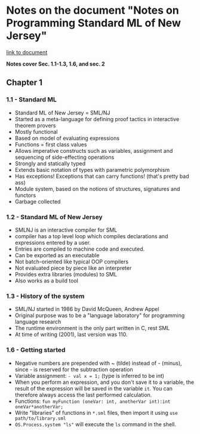 # Notes on the document "Notes on Programming Standard ML of New Jersey"

[link to document](http://www.cs.cornell.edu/riccardo/prog-smlnj/notes-011001.pdf)

**Notes cover Sec. 1.1-1.3, 1.6, and sec. 2**

## Chapter 1
### 1.1 - Standard ML
- Standard ML of New Jersey = SML/NJ
- Started as a meta-language for defining proof tactics in interactive theorem provers
- Mostly functional
- Based on model of evaluating expressions
- Functions = first class values
- Allows imperative constructs such as variables, assignment and sequencing of side-effecting operations
- Strongly and statically typed
- Extends basic notation of types with parametric polymorphism
- Has exceptions! Exceptions that can carry functions! (that's pretty bad ass)
- Module system, based on the notions of structures, signatures and functors
- Garbage collected

### 1.2 - Standard ML of New Jersey
- SMLNJ is an interactive compiler for SML
- compiler has a top level loop which compiles declarations and expressions
	  entered by a user.
- Entries are compiled to machine code and executed.
- Can be exported as an executable
- Not batch-oriented like typical OOP compilers
- Not evaluated piece by piece like an interpreter
- Provides extra libraries (modules) to SML
- Also works as a build tool

### 1.3 - History of the system
- SML/NJ started in 1986 by David McQueen, Andrew Appel
- Original purpose was to be a "language laboratory" for programming language research
- The runtime environment is the only part written in C, rest SML
- At time of writing (2001), last version was 110.

### 1.6 - Getting started
- Negative numbers are prepended with ~ (tilde) instead of - (minus), since - is reserved for the subtraction operation
- Variable assignment: ``- val x = 1;`` (type is inferred to be int)
- When you perform an expression, and you don't save it to a variable, the result of the expression will be saved in the
  variable ``it``. You can therefore always access the last performed calculation.
- Functions: ``fun myFunction (oneVar: int, anotherVar int):int oneVar*anotherVar;``
- Write "libraries" of functions in ``*.sml`` files, then import it using ``use path/to/library.sml``
- ``OS.Process.system "ls"`` will execute the ``ls`` command in the shell.


